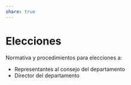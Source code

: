 ```yaml
---  
share: true  
---  
```

  
  
# Elecciones  
  
Normativa y procedimientos para elecciones a:  
  
- Representantes al consejo del departamento  
- Director del departamento